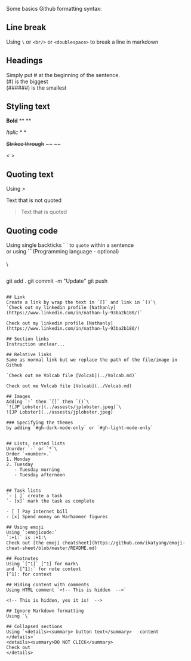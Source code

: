 Some basics Github formatting syntax:

## Line break
Using `\` or `<br/>` or `<doublespace>` to break a line in markdown

## Headings
Simply put # at the beginning of the sentence.\
(#) is the biggest\
(######) is the smallest

## Styling text
**Bold**        **  **   

*Italic*        *  *

~~Strikee through~~     ~~   ~~

<Subscript>       <   >

## Quoting text
Using >

Text that is not quoted
> Text that is quoted

## Quoting code
Using single backticks \`  \` to `quote` within a sentence<br/>
or using \```(Programming language - optional)\
\
\
``` to quote multiple sentences

```
git add .
git commit -m "Update"
git push
```

## Link
Create a link by wrap the text in `[]` and link in `()`\
`Check out my linkedin profile [Nathanly](https://www.linkedin.com/in/nathan-ly-93ba2b180/)`

Check out my linkedin profile [Nathanly](https://www.linkedin.com/in/nathan-ly-93ba2b180/)

## Section links
Instruction unclear...

## Relative links
Same as normal link but we replace the path of the file/image in Github

`Check out me Volcab file [Volcab](../Volcab.md)`

Check out me Volcab file [Volcab](../Volcab.md)

## Images
Adding `!` then `[]` then `()`\
`![JP Lobster](../assests/jplobster.jpeg)`\
![JP Lobster](../assests/jplobster.jpeg)

### Specifying the themes
by adding `#gh-dark-mode-only` or `#gh-light-mode-only`


## Lists, nested lists
Unorder `-` or `*`\
Order `<number>.`
1. Monday
2. Tuesday
   - Tuesday morning
   - Tuesday afternoon


## Task lists
`- [ ]` create a task
`- [x]` mark the task as complete

- [ ] Pay internet bill
- [x] Spend money on Warhammer figures

## Using emoji
Using `:emojicode:`
`:+1:` is :+1:\
Check out [the emoji cheatsheet](https://github.com/ikatyang/emoji-cheat-sheet/blob/master/README.md)

## Footnotes
Using `[^1]` [^1] for mark\
and `[^1]:` for note context
[^1]: for context

## Hiding content with comments
Using HTML comment `<!-- This is hidden  -->`

<!-- This is hidden, yes it is!  -->

## Ignore Markdown formatting
Using `\`

## Collapsed sections
Using `<details><summary> button text</summary>   content   </details>`
<details><summary>DO NOT CLICK</summary>
Check out
</details>